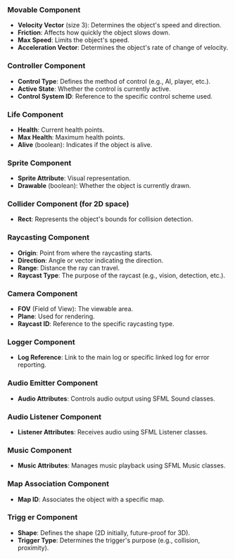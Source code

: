 ### Movable Component
- **Velocity Vector** (size 3): Determines the object's speed and direction.
- **Friction**: Affects how quickly the object slows down.
- **Max Speed**: Limits the object's speed.
- **Acceleration Vector**: Determines the object's rate of change of velocity.
### Controller Component
- **Control Type**: Defines the method of control (e.g., AI, player, etc.).
- **Active State**: Whether the control is currently active.
- **Control System ID**: Reference to the specific control scheme used.
### Life Component
- **Health**: Current health points.
- **Max Health**: Maximum health points.
- **Alive** (boolean): Indicates if the object is alive.

### Sprite Component
- **Sprite Attribute**: Visual representation.
- **Drawable** (boolean): Whether the object is currently drawn.
### Collider Component (for 2D space)
- **Rect**: Represents the object's bounds for collision detection.
### Raycasting Component
- **Origin**: Point from where the raycasting starts.
- **Direction**: Angle or vector indicating the direction.
- **Range**: Distance the ray can travel.
- **Raycast Type**: The purpose of the raycast (e.g., vision, detection, etc.).
### Camera Component
- **FOV** (Field of View): The viewable area.
- **Plane**: Used for rendering.
- **Raycast ID**: Reference to the specific raycasting type.
### Logger Component
- **Log Reference**: Link to the main log or specific linked log for error reporting.
### Audio Emitter Component
- **Audio Attributes**: Controls audio output using SFML Sound classes.
### Audio Listener Component
- **Listener Attributes**: Receives audio using SFML Listener classes.
### Music Component
- **Music Attributes**: Manages music playback using SFML Music classes.
### Map Association Component
- **Map ID**: Associates the object with a specific map.
### Trigg er Component
- **Shape**: Defines the shape (2D initially, future-proof for 3D).
- **Trigger Type**: Determines the trigger's purpose (e.g., collision, proximity).